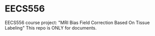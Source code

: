 EECS556
=======

EECS556 course project:
"MRI Bias Field Correction Based On Tissue Labeling"
This repo is ONLY for documents.